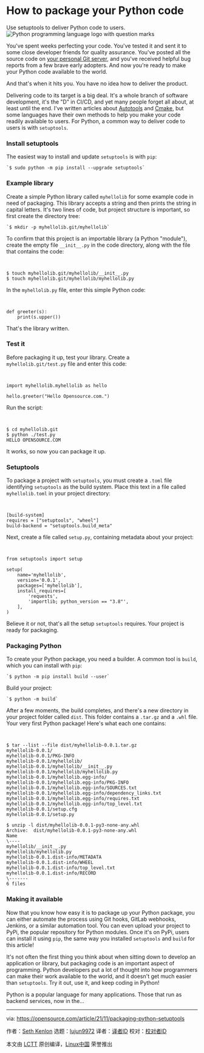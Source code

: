 [#]: subject: "How to package your Python code"
[#]: via: "https://opensource.com/article/21/11/packaging-python-setuptools"
[#]: author: "Seth Kenlon https://opensource.com/users/seth"
[#]: collector: "lujun9972"
[#]: translator: " "
[#]: reviewer: " "
[#]: publisher: " "
[#]: url: " "

How to package your Python code
======
Use setuptools to deliver Python code to users.
![Python programming language logo with question marks][1]

You've spent weeks perfecting your code. You've tested it and sent it to some close developer friends for quality assurance. You've posted all the source code on [your personal Git server][2], and you've received helpful bug reports from a few brave early adopters. And now you're ready to make your Python code available to the world.

And that's when it hits you. You have no idea how to deliver the product.

Delivering code to its target is a big deal. It's a whole branch of software development, it's the "D" in CI/CD, and yet many people forget all about, at least until the end. I've written articles about [Autotools][3] and [Cmake][4], but some languages have their own methods to help you make your code readily available to users. For Python, a common way to deliver code to users is with `setuptools`.

### Install setuptools

The easiest way to install and update `setuptools` is with `pip`:


```
`$ sudo python -m pip install --upgrade setuptools`
```

### Example library

Create a simple Python library called `myhellolib` for some example code in need of packaging. This library accepts a string and then prints the string in capital letters.
It's two lines of code, but project structure is important, so first create the directory tree:


```
`$ mkdir -p myhellolib.git/myhellolib`
```

To confirm that this project is an importable library (a Python "module"), create the empty file `__init__.py` in the code directory, along with the file that contains the code:


```


$ touch myhellolib.git/myhellolib/__init__.py
$ touch myhellolib.git/myhellolib/myhellolib.py

```

In the `myhellolib.py` file, enter this simple Python code:


```


def greeter(s):
    print(s.upper())

```

That's the library written.

### Test it

Before packaging it up, test your library. Create a `myhellolib.git/test.py` file and enter this code:


```


import myhellolib.myhellolib as hello

hello.greeter("Hello Opensource.com.")

```

Run the script:


```


$ cd myhellolib.git
$ python ./test.py
HELLO OPENSOURCE.COM

```

It works, so now you can package it up.

### Setuptools

To package a project with `setuptools`, you must create a `.toml` file identifying `setuptools` as the build system. Place this text in a file called `myhellolib.toml` in your project directory:


```


[build-system]
requires = ["setuptools", "wheel"]
build-backend = "setuptools.build_meta"

```

Next, create a file called `setup.py`, containing metadata about your project:


```


from setuptools import setup

setup(
    name='myhellolib',
    version='0.0.1',
    packages=['myhellolib'],
    install_requires=[
        'requests',
        'importlib; python_version == "3.8"',
    ],
)

```

Believe it or not, that's all the setup `setuptools` requires. Your project is ready for packaging.

### Packaging Python

To create your Python package, you need a builder. A common tool is `build`, which you can install with `pip`:


```
`$ python -m pip install build --user`
```

Build your project:


```
`$ python -m build`
```

After a few moments, the build completes, and there's a new directory in your project folder called `dist`. This folder contains a `.tar.gz` and a `.whl` file.
Your very first Python package! Here's what each one contains:


```


$ tar --list --file dist/myhellolib-0.0.1.tar.gz
myhellolib-0.0.1/
myhellolib-0.0.1/PKG-INFO
myhellolib-0.0.1/myhellolib/
myhellolib-0.0.1/myhellolib/__init__.py
myhellolib-0.0.1/myhellolib/myhellolib.py
myhellolib-0.0.1/myhellolib.egg-info/
myhellolib-0.0.1/myhellolib.egg-info/PKG-INFO
myhellolib-0.0.1/myhellolib.egg-info/SOURCES.txt
myhellolib-0.0.1/myhellolib.egg-info/dependency_links.txt
myhellolib-0.0.1/myhellolib.egg-info/requires.txt
myhellolib-0.0.1/myhellolib.egg-info/top_level.txt
myhellolib-0.0.1/setup.cfg
myhellolib-0.0.1/setup.py

$ unzip -l dist/myhellolib-0.0.1-py3-none-any.whl 
Archive:  dist/myhellolib-0.0.1-py3-none-any.whl
Name
\----
myhellolib/__init__.py
myhellolib/myhellolib.py
myhellolib-0.0.1.dist-info/METADATA
myhellolib-0.0.1.dist-info/WHEEL
myhellolib-0.0.1.dist-info/top_level.txt
myhellolib-0.0.1.dist-info/RECORD
\-------
6 files

```

### Making it available

Now that you know how easy it is to package up your Python package, you can either automate the process using Git hooks, GitLab webhooks, Jenkins, or a similar automation tool. You can even upload your project to PyPi, the popular repository for Python modules. Once it's on PyPi, users can install it using `pip`, the same way you installed `setuptools` and `build` for this article!

It's not often the first thing you think about when sitting down to develop an application or library, but packaging code is an important aspect of programming. Python developers put a lot of thought into how programmers can make their work available to the world, and it doesn't get much easier than `setuptools`. Try it out, use it, and keep coding in Python!

Python is a popular language for many applications. Those that run as backend services, now in the...

--------------------------------------------------------------------------------

via: https://opensource.com/article/21/11/packaging-python-setuptools

作者：[Seth Kenlon][a]
选题：[lujun9972][b]
译者：[译者ID](https://github.com/译者ID)
校对：[校对者ID](https://github.com/校对者ID)

本文由 [LCTT](https://github.com/LCTT/TranslateProject) 原创编译，[Linux中国](https://linux.cn/) 荣誉推出

[a]: https://opensource.com/users/seth
[b]: https://github.com/lujun9972
[1]: https://opensource.com/sites/default/files/styles/image-full-size/public/lead-images/python_programming_question.png?itok=cOeJW-8r (Python programming language logo with question marks)
[2]: https://opensource.com/life/16/8/how-construct-your-own-git-server-part-6
[3]: https://opensource.com/article/19/7/introduction-gnu-autotools
[4]: https://opensource.com/article/21/5/cmake
